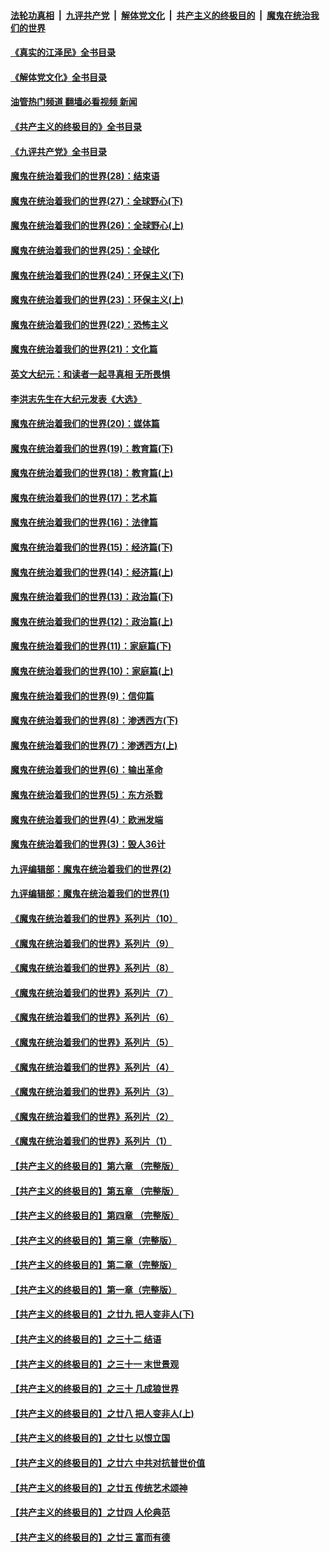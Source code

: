 ####  [法轮功真相](../../../../basic/blob/master/README.md?t=08120801) &nbsp;|&nbsp; [九评共产党](../../../../9ping.md/blob/master/README.md?t=08120801) &nbsp;|&nbsp; [解体党文化](../../../../jtdwh.md/blob/master/README.md?t=08120801)  &nbsp;|&nbsp; [共产主义的终极目的](../../../../gczydzjmd.md/blob/master/README.md?t=08120801) &nbsp;|&nbsp; [魔鬼在统治我们的世界](../../../../mgztzwmdsj.md/blob/master/README.md?t=08120801) 

#### [《真实的江泽民》全书目录](../pages/nsc422/n13721399.md?t=08120801) 

#### [《解体党文化》全书目录](../pages/nsc422/n13721157.md?t=08120801) 

#### [油管热门频道 翻墙必看视频 新闻](http://45.76.130.85:81/youtube.html?08120801)

#### [《共产主义的终极目的》全书目录](../pages/nsc422/n13721048.md?t=08120801) 

#### [《九评共产党》全书目录](../pages/nsc422/n13708085.md?t=08120801) 

#### [魔鬼在统治着我们的世界(28)：结束语](../pages/nsc422/n10936246.md?t=08120801) 

#### [魔鬼在统治着我们的世界(27)：全球野心(下)](../pages/nsc422/n10928319.md?t=08120801) 

#### [魔鬼在统治着我们的世界(26)：全球野心(上)](../pages/nsc422/n10900318.md?t=08120801) 

#### [魔鬼在统治着我们的世界(25)：全球化](../pages/nsc422/n10788205.md?t=08120801) 

#### [魔鬼在统治着我们的世界(24)：环保主义(下)](../pages/nsc422/n10695307.md?t=08120801) 

#### [魔鬼在统治着我们的世界(23)：环保主义(上)](../pages/nsc422/n10688613.md?t=08120801) 

#### [魔鬼在统治着我们的世界(22)：恐怖主义](../pages/nsc422/n10614727.md?t=08120801) 

#### [魔鬼在统治着我们的世界(21)：文化篇](../pages/nsc422/n10597706.md?t=08120801) 

#### [英文大纪元：和读者一起寻真相 无所畏惧](../pages/nsc422/n12542027.md?t=08120801) 

#### [李洪志先生在大纪元发表《大选》](../pages/nsc422/n12534746.md?t=08120801) 

#### [魔鬼在统治着我们的世界(20)：媒体篇](../pages/nsc422/n10586579.md?t=08120801) 

#### [魔鬼在统治着我们的世界(19)：教育篇(下)](../pages/nsc422/n10564808.md?t=08120801) 

#### [魔鬼在统治着我们的世界(18)：教育篇(上)](../pages/nsc422/n10526970.md?t=08120801) 

#### [魔鬼在统治着我们的世界(17)：艺术篇](../pages/nsc422/n10499093.md?t=08120801) 

#### [魔鬼在统治着我们的世界(16)：法律篇](../pages/nsc422/n10485969.md?t=08120801) 

#### [魔鬼在统治着我们的世界(15)：经济篇(下)](../pages/nsc422/n10469975.md?t=08120801) 

#### [魔鬼在统治着我们的世界(14)：经济篇(上)](../pages/nsc422/n10457370.md?t=08120801) 

#### [魔鬼在统治着我们的世界(13)：政治篇(下)](../pages/nsc422/n10448270.md?t=08120801) 

#### [魔鬼在统治着我们的世界(12)：政治篇(上)](../pages/nsc422/n10444576.md?t=08120801) 

#### [魔鬼在统治着我们的世界(11)：家庭篇(下)](../pages/nsc422/n10440961.md?t=08120801) 

#### [魔鬼在统治着我们的世界(10)：家庭篇(上)](../pages/nsc422/n10435448.md?t=08120801) 

#### [魔鬼在统治着我们的世界(9)：信仰篇](../pages/nsc422/n10432159.md?t=08120801) 

#### [魔鬼在统治着我们的世界(8)：渗透西方(下)](../pages/nsc422/n10429603.md?t=08120801) 

#### [魔鬼在统治着我们的世界(7)：渗透西方(上)](../pages/nsc422/n10426013.md?t=08120801) 

#### [魔鬼在统治着我们的世界(6)：输出革命](../pages/nsc422/n10421536.md?t=08120801) 

#### [魔鬼在统治着我们的世界(5)：东方杀戮](../pages/nsc422/n10417707.md?t=08120801) 

#### [魔鬼在统治着我们的世界(4)：欧洲发端](../pages/nsc422/n10414890.md?t=08120801) 

#### [魔鬼在统治着我们的世界(3)：毁人36计](../pages/nsc422/n10411583.md?t=08120801) 

#### [九评编辑部：魔鬼在统治着我们的世界(2)](../pages/nsc422/n10410036.md?t=08120801) 

#### [九评编辑部：魔鬼在统治着我们的世界(1)](../pages/nsc422/n10406825.md?t=08120801) 

#### [《魔鬼在统治着我们的世界》系列片（10）](../pages/nsc422/n12292670.md?t=08120801) 

#### [《魔鬼在统治着我们的世界》系列片（9）](../pages/nsc422/n12290859.md?t=08120801) 

#### [《魔鬼在统治着我们的世界》系列片（8）](../pages/nsc422/n12287445.md?t=08120801) 

#### [《魔鬼在统治着我们的世界》系列片（7）](../pages/nsc422/n12283425.md?t=08120801) 

#### [《魔鬼在统治着我们的世界》系列片（6）](../pages/nsc422/n12282314.md?t=08120801) 

#### [《魔鬼在统治着我们的世界》系列片（5）](../pages/nsc422/n12281419.md?t=08120801) 

#### [《魔鬼在统治着我们的世界》系列片（4）](../pages/nsc422/n12274024.md?t=08120801) 

#### [《魔鬼在统治着我们的世界》系列片（3）](../pages/nsc422/n12271322.md?t=08120801) 

#### [《魔鬼在统治着我们的世界》系列片（2）](../pages/nsc422/n12269049.md?t=08120801) 

#### [《魔鬼在统治着我们的世界》系列片（1）](../pages/nsc422/n12267575.md?t=08120801) 

#### [【共产主义的终极目的】第六章 （完整版）](../pages/nsc422/n11428913.md?t=08120801) 

#### [【共产主义的终极目的】第五章 （完整版）](../pages/nsc422/n11428912.md?t=08120801) 

#### [【共产主义的终极目的】第四章 （完整版）](../pages/nsc422/n11428907.md?t=08120801) 

#### [【共产主义的终极目的】第三章（完整版）](../pages/nsc422/n11428848.md?t=08120801) 

#### [【共产主义的终极目的】第二章（完整版）](../pages/nsc422/n11428831.md?t=08120801) 

#### [【共产主义的终极目的】第一章（完整版）](../pages/nsc422/n11417651.md?t=08120801) 

#### [【共产主义的终极目的】之廿九 把人变非人(下)](../pages/nsc422/n11344140.md?t=08120801) 

#### [【共产主义的终极目的】之三十二 结语](../pages/nsc422/n11360535.md?t=08120801) 

#### [【共产主义的终极目的】之三十一 末世景观](../pages/nsc422/n11351129.md?t=08120801) 

#### [【共产主义的终极目的】之三十 几成狼世界](../pages/nsc422/n11348280.md?t=08120801) 

#### [【共产主义的终极目的】之廿八 把人变非人(上)](../pages/nsc422/n11340492.md?t=08120801) 

#### [【共产主义的终极目的】之廿七 以恨立国](../pages/nsc422/n11336944.md?t=08120801) 

#### [【共产主义的终极目的】之廿六 中共对抗普世价值](../pages/nsc422/n11324785.md?t=08120801) 

#### [【共产主义的终极目的】之廿五 传统艺术颂神](../pages/nsc422/n11296396.md?t=08120801) 

#### [【共产主义的终极目的】之廿四 人伦典范](../pages/nsc422/n11296397.md?t=08120801) 

#### [【共产主义的终极目的】之廿三 富而有德](../pages/nsc422/n11283598.md?t=08120801) 

<img src='http://gfw-breaker.win/goodnews/indexes/nsc422.md' width='0px' height='0px'/>
